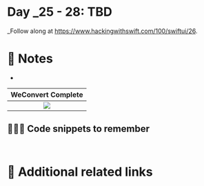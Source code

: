 # Day _25 - 28: TBD


_Follow along at https://www.hackingwithswift.com/100/swiftui/26.

# 📒 Notes
- 

WeConvert Complete            |
:-------------------------:|
![](..)  |


## 👨🏾‍💻 Code snippets to remember

```swift

```

```swift

```

# 🔗 Additional related links
